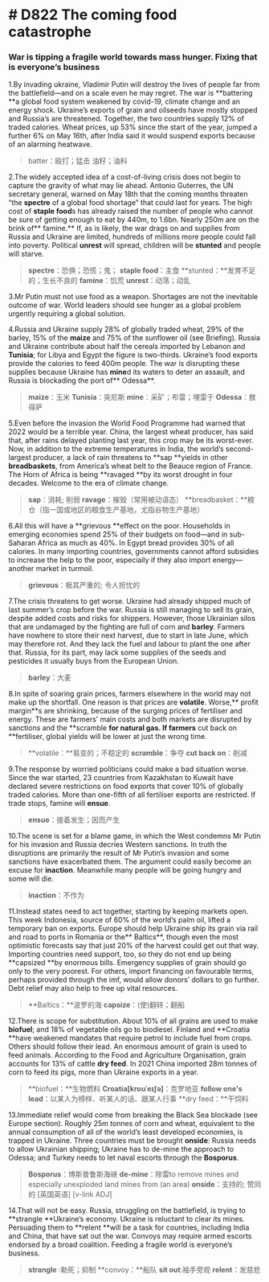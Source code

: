 # # D822 The coming food catastrophe
### **War is tipping a fragile world towards mass hunger. Fixing that is everyone’s business**
1.By invading ukraine, Vladimir Putin will destroy the lives of people far from the battlefield—and on a scale even he may regret. The war is **battering **a global food system weakened by covid-19, climate change and an energy shock. Ukraine’s exports of grain and oilseeds have mostly stopped and Russia’s are threatened. Together, the two countries supply 12% of traded calories. Wheat prices, up 53% since the start of the year, jumped a further 6% on May 16th, after India said it would suspend exports because of an alarming heatwave.

> batter：殴打；猛击
> 油籽；油料

2.The widely accepted idea of a cost-of-living crisis does not begin to capture the gravity of what may lie ahead. Antonio Guterres, the UN secretary general, warned on May 18th that the coming months threaten “the **spectre** of a global food shortage” that could last for years. The high cost of **staple food**s has already raised the number of people who cannot be sure of getting enough to eat by 440m, to 1.6bn. Nearly 250m are on the brink of** famine.** If, as is likely, the war drags on and supplies from Russia and Ukraine are limited, hundreds of millions more people could fall into poverty. Political **unrest** will spread, children will be **stunted** and people will starve.

> **spectre**：恐惧；恐慌；鬼；
> **staple food**：主食
> **stunted：**发育不足的；生长不良的
> **famine**：饥荒
> **unrest**：动荡；动乱

3.Mr Putin must not use food as a weapon. Shortages are not the inevitable outcome of war. World leaders should see hunger as a global problem urgently requiring a global solution.

4.Russia and Ukraine supply 28% of globally traded wheat, 29% of the barley, 15% of the **maize** and 75% of the sunflower oil (see Briefing). Russia and Ukraine contribute about half the cereals imported by Lebanon and **Tunisia**; for Libya and Egypt the figure is two-thirds. Ukraine’s food exports provide the calories to feed 400m people. The war is disrupting these supplies because Ukraine has **mine**d its waters to deter an assault, and Russia is blockading the port of** Odessa**.

> **maize**：玉米
> **Tunisia**：突尼斯
> **mine**：采矿；布雷；埋雷于
> **Odessa**：敖得萨

5.Even before the invasion the World Food Programme had warned that 2022 would be a terrible year. China, the largest wheat producer, has said that, after rains delayed planting last year, this crop may be its worst-ever. Now, in addition to the extreme temperatures in India, the world’s second-largest producer, a lack of rain threatens to **sap **yields in other **breadbaskets**, from America’s wheat belt to the Beauce region of France. The Horn of Africa is being **ravaged **by its worst drought in four decades. Welcome to the era of climate change.

> **sap**：消耗; 削弱
> **ravage**：摧毁（常用被动语态）
> **breadbasket：**粮仓（指一国或地区的粮食生产基地，尤指谷物生产基地）

6.All this will have a **grievous **effect on the poor. Households in emerging economies spend 25% of their budgets on food—and in sub-Saharan Africa as much as 40%. In Egypt bread provides 30% of all calories. In many importing countries, governments cannot afford subsidies to increase the help to the poor, especially if they also import energy—another market in turmoil.

> **grievous**：极其严重的; 令人担忧的

7.The crisis threatens to get worse. Ukraine had already shipped much of last summer’s crop before the war. Russia is still managing to sell its grain, despite added costs and risks for shippers. However, those Ukrainian silos that are undamaged by the fighting are full of corn and **barley**. Farmers have nowhere to store their next harvest, due to start in late June, which may therefore rot. And they lack the fuel and labour to plant the one after that. Russia, for its part, may lack some supplies of the seeds and pesticides it usually buys from the European Union.

> **barley**：大麦

8.In spite of soaring grain prices, farmers elsewhere in the world may not make up the shortfall. One reason is that prices are **volatile**. Worse,** profit margin**s are shrinking, because of the surging prices of fertiliser and energy. These are farmers’ main costs and both markets are disrupted by sanctions and the **scramble **for natural gas. If farmers** cut back on **fertiliser, global yields will be lower at just the wrong time.

> **volatile：**易变的；不稳定的
> **scramble**：争夺
> **cut back on**：削减

9.The response by worried politicians could make a bad situation worse. Since the war started, 23 countries from Kazakhstan to Kuwait have declared severe restrictions on food exports that cover 10% of globally traded calories. More than one-fifth of all fertiliser exports are restricted. If trade stops, famine will **ensue**.

> **ensue**：接着发生；因而产生

10.The scene is set for a blame game, in which the West condemns Mr Putin for his invasion and Russia decries Western sanctions. In truth the disruptions are primarily the result of Mr Putin’s invasion and some sanctions have exacerbated them. The argument could easily become an excuse for **inaction**. Meanwhile many people will be going hungry and some will die.

> **inaction**：不作为

11.Instead states need to act together, starting by keeping markets open. This week Indonesia, source of 60% of the world’s palm oil, lifted a temporary ban on exports. Europe should help Ukraine ship its grain via rail and road to ports in Romania or the** Baltics**, though even the most optimistic forecasts say that just 20% of the harvest could get out that way. Importing countries need support, too, so they do not end up being **capsized **by enormous bills. Emergency supplies of grain should go only to the very poorest. For others, import financing on favourable terms, perhaps provided through the imf, would allow donors’ dollars to go further. Debt relief may also help to free up vital resources.

> **Baltics：**波罗的海
> **capsize**：(使)翻转；翻船

12.There is scope for substitution. About 10% of all grains are used to make **biofuel**; and 18% of vegetable oils go to biodiesel. Finland and **Croatia **have weakened mandates that require petrol to include fuel from crops. Others should follow their lead. An enormous amount of grain is used to feed animals. According to the Food and Agriculture Organisation, grain accounts for 13% of cattle **dry feed**. In 2021 China imported 28m tonnes of corn to feed its pigs, more than Ukraine exports in a year.

> **biofuel：**生物燃料
> **Croatia[kroʊˈeɪʃə]**：克罗地亚
> **follow one's lead**：以某人为榜样、听某人的话、跟某人行事
> **dry feed：**干饲料

13.Immediate relief would come from breaking the Black Sea blockade (see Europe section). Roughly 25m tonnes of corn and wheat, equivalent to the annual consumption of all of the world’s least developed economies, is trapped in Ukraine. Three countries must be brought **onside**: Russia needs to allow Ukrainian shipping; Ukraine has to de-mine the approach to Odessa; and Turkey needs to let naval escorts through the **Bosporus**.

> **Bosporus**：博斯普鲁斯海峡
> **de-mine**：除雷to remove mines and especially unexploded land mines from (an area)
> **onside**：支持的; 赞同的 [英国英语] [v-link ADJ]

14.That will not be easy. Russia, struggling on the battlefield, is trying to **strangle **Ukraine’s economy. Ukraine is reluctant to clear its mines. Persuading them to **relent **will be a task for countries, including India and China, that have sat out the war. Convoys may require armed escorts endorsed by a broad coalition. Feeding a fragile world is everyone’s business.

> **strangle** :勒死；抑制
> **convoy：**船队
> **sit out**:袖手旁观
> **relent**：发慈悲

